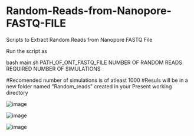 # Random-Reads-from-Nanopore-FASTQ-FILE
Scripts to Extract Random Reads from Nanopore FASTQ File

Run the script as 

bash  main.sh  PATH_OF_ONT_FASTQ_FILE  NUMBER OF RANDOM READS REQUIRED   NUMBER OF SIMULATIONS

#Recomended number of simulations is of atleast 1000
#Resuls will be in a new folder named "Random_reads" created in your Present working directory

![image](https://github.com/user-attachments/assets/02d29ba5-63ba-44ac-9914-94aae045013e)

![image](https://github.com/user-attachments/assets/aaa11b39-a600-489d-82ee-795d4b1903a5)

![image](https://github.com/user-attachments/assets/3ed57980-af8f-4465-9694-1a66da855039)
